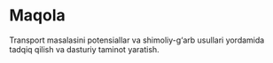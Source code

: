# Maqola
Transport masalasini potensiallar va shimoliy-g‘arb usullari yordamida tadqiq qilish va dasturiy taminot  yaratish.

